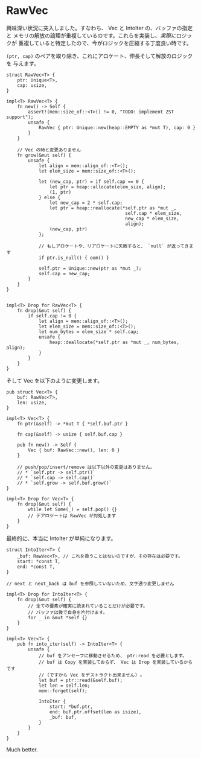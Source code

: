 # RawVec

<!--
We've actually reached an interesting situation here: we've duplicated the logic
for specifying a buffer and freeing its memory in Vec and IntoIter. Now that
we've implemented it and identified *actual* logic duplication, this is a good
time to perform some logic compression.
-->

興味深い状況に突入しました。すなわち、 Vec と IntoIter の、バッファの指定と
メモリの解放の論理が重複しているのです。これらを実装し、*実際に*ロジックが
重複していると特定したので、今がロジックを圧縮する丁度良い時です。

<!--
We're going to abstract out the `(ptr, cap)` pair and give them the logic for
allocating, growing, and freeing:
-->

`(ptr, cap)` のペアを取り除き、これにアロケート、伸長そして解放のロジックを
与えます。

```rust,ignore
struct RawVec<T> {
    ptr: Unique<T>,
    cap: usize,
}

impl<T> RawVec<T> {
    fn new() -> Self {
        assert!(mem::size_of::<T>() != 0, "TODO: implement ZST support");
        unsafe {
            RawVec { ptr: Unique::new(heap::EMPTY as *mut T), cap: 0 }
        }
    }

    // Vec の時と変更ありません
    fn grow(&mut self) {
        unsafe {
            let align = mem::align_of::<T>();
            let elem_size = mem::size_of::<T>();

            let (new_cap, ptr) = if self.cap == 0 {
                let ptr = heap::allocate(elem_size, align);
                (1, ptr)
            } else {
                let new_cap = 2 * self.cap;
                let ptr = heap::reallocate(*self.ptr as *mut _,
                                            self.cap * elem_size,
                                            new_cap * elem_size,
                                            align);
                (new_cap, ptr)
            };

            // もしアロケートや、リアロケートに失敗すると、 `null` が返ってきます
            if ptr.is_null() { oom() }

            self.ptr = Unique::new(ptr as *mut _);
            self.cap = new_cap;
        }
    }
}


impl<T> Drop for RawVec<T> {
    fn drop(&mut self) {
        if self.cap != 0 {
            let align = mem::align_of::<T>();
            let elem_size = mem::size_of::<T>();
            let num_bytes = elem_size * self.cap;
            unsafe {
                heap::deallocate(*self.ptr as *mut _, num_bytes, align);
            }
        }
    }
}
```

<!--
And change Vec as follows:
-->

そして Vec を以下のように変更します。

```rust,ignore
pub struct Vec<T> {
    buf: RawVec<T>,
    len: usize,
}

impl<T> Vec<T> {
    fn ptr(&self) -> *mut T { *self.buf.ptr }

    fn cap(&self) -> usize { self.buf.cap }

    pub fn new() -> Self {
        Vec { buf: RawVec::new(), len: 0 }
    }

    // push/pop/insert/remove は以下以外の変更はありません。
    // * `self.ptr -> self.ptr()`
    // * `self.cap -> self.cap()`
    // * `self.grow -> self.buf.grow()`
}

impl<T> Drop for Vec<T> {
    fn drop(&mut self) {
        while let Some(_) = self.pop() {}
        // デアロケートは RawVec が対処します
    }
}
```

<!--
And finally we can really simplify IntoIter:
-->

最終的に、本当に IntoIter が単純になります。

```rust,ignore
struct IntoIter<T> {
    _buf: RawVec<T>, // これを扱うことはないのですが、その存在は必要です。
    start: *const T,
    end: *const T,
}

// next と next_back は buf を参照していないため、文字通り変更しません

impl<T> Drop for IntoIter<T> {
    fn drop(&mut self) {
        // 全ての要素が確実に読まれていることだけが必要です。
        // バッファは後で自身を片付けます。
        for _ in &mut *self {}
    }
}

impl<T> Vec<T> {
    pub fn into_iter(self) -> IntoIter<T> {
        unsafe {
            // buf をアンセーフに移動させるため、 ptr:read を必要とします。
            // buf は Copy を実装しておらず、 Vec は Drop を実装しているからです
            // (ですから Vec をデストラクト出来ません) 。
            let buf = ptr::read(&self.buf);
            let len = self.len;
            mem::forget(self);

            IntoIter {
                start: *buf.ptr,
                end: buf.ptr.offset(len as isize),
                _buf: buf,
            }
        }
    }
}
```

Much better.
